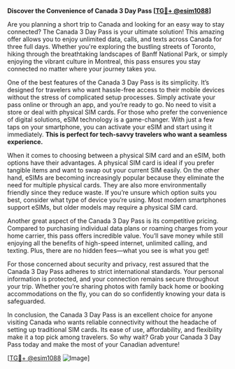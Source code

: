 **Discover the Convenience of Canada 3 Day Pass [[TG💪+ @esim1088](https://t.me/s/esim1088)]**

Are you planning a short trip to Canada and looking for an easy way to stay connected? The Canada 3 Day Pass is your ultimate solution! This amazing offer allows you to enjoy unlimited data, calls, and texts across Canada for three full days. Whether you're exploring the bustling streets of Toronto, hiking through the breathtaking landscapes of Banff National Park, or simply enjoying the vibrant culture in Montreal, this pass ensures you stay connected no matter where your journey takes you.

One of the best features of the Canada 3 Day Pass is its simplicity. It’s designed for travelers who want hassle-free access to their mobile devices without the stress of complicated setup processes. Simply activate your pass online or through an app, and you’re ready to go. No need to visit a store or deal with physical SIM cards. For those who prefer the convenience of digital solutions, eSIM technology is a game-changer. With just a few taps on your smartphone, you can activate your eSIM and start using it immediately. **This is perfect for tech-savvy travelers who want a seamless experience.**

When it comes to choosing between a physical SIM card and an eSIM, both options have their advantages. A physical SIM card is ideal if you prefer tangible items and want to swap out your current SIM easily. On the other hand, eSIMs are becoming increasingly popular because they eliminate the need for multiple physical cards. They are also more environmentally friendly since they reduce waste. If you’re unsure which option suits you best, consider what type of device you’re using. Most modern smartphones support eSIMs, but older models may require a physical SIM card.

Another great aspect of the Canada 3 Day Pass is its competitive pricing. Compared to purchasing individual data plans or roaming charges from your home carrier, this pass offers incredible value. You’ll save money while still enjoying all the benefits of high-speed internet, unlimited calling, and texting. Plus, there are no hidden fees—what you see is what you get!

For those concerned about security and privacy, rest assured that the Canada 3 Day Pass adheres to strict international standards. Your personal information is protected, and your connection remains secure throughout your trip. Whether you’re sharing photos with family back home or booking accommodations on the fly, you can do so confidently knowing your data is safeguarded.

In conclusion, the Canada 3 Day Pass is an excellent choice for anyone visiting Canada who wants reliable connectivity without the headache of setting up traditional SIM cards. Its ease of use, affordability, and flexibility make it a top pick among travelers. So why wait? Grab your Canada 3 Day Pass today and make the most of your Canadian adventure!

[[TG💪+ @esim1088](https://t.me/s/esim1088) ![Image](https://i.postimg.cc/Y0z9fWf4/image.png)]